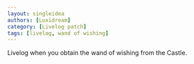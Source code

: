 ```yaml
---
layout: singleidea
authors: [Luxidream]
category: [Livelog patch]
tags: [livelog, wand of wishing]
---
```

Livelog when you obtain the wand of wishing from the Castle.
